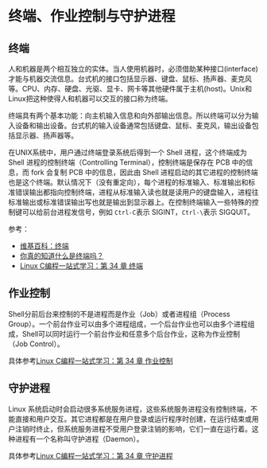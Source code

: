 # 终端、作业控制与守护进程

## 终端

人和机器是两个相互独立的实体。当人使用机器时，必须借助某种接口(interface)才能与机器交流信息。台式机的接口包括显示器、键盘、鼠标、扬声器、麦克风等。CPU、内存、硬盘、光驱、显卡、网卡等其他硬件属于主机(host)。Unix和Linux把这种使得人和机器可以交互的接口称为终端。

终端具有两个基本功能：向主机输入信息和向外部输出信息。所以终端可以分为输入设备和输出设备。台式机的输入设备通常包括键盘、鼠标、麦克风，输出设备包括显示器、扬声器等。

在UNIX系统中，用户通过终端登录系统后得到一个 Shell 进程，这个终端成为 Shell 进程的控制终端（Controlling Terminal），控制终端是保存在 PCB 中的信息，而 fork 会复制 PCB 中的信息，因此由 Shell 进程启动的其它进程的控制终端也是这个终端。默认情况下（没有重定向），每个进程的标准输入、标准输出和标准错误输出都指向控制终端，进程从标准输入读也就是读用户的键盘输入，进程往标准输出或标准错误输出写也就是输出到显示器上。在控制终端输入一些特殊的控制键可以给前台进程发信号，例如 `Ctrl-C`表示 SIGINT，`Ctrl-\`表示 SIGQUIT。

参考：

- [维基百科：终端](https://zh.wikipedia.org/wiki/%E7%B5%82%E7%AB%AF)
- [你真的知道什么是终端吗？](https://www.linuxdashen.com/%E4%BD%A0%E7%9C%9F%E7%9A%84%E7%9F%A5%E9%81%93%E4%BB%80%E4%B9%88%E6%98%AF%E7%BB%88%E7%AB%AF%E5%90%97%EF%BC%9F)
- [Linux C编程一站式学习：第 34 章 终端](https://akaedu.github.io/book/ch34s01.html)

## 作业控制

Shell分前后台来控制的不是进程而是作业（Job）或者进程组（Process Group）。一个前台作业可以由多个进程组成，一个后台作业也可以由多个进程组成，Shell可以同时运行一个前台作业和任意多个后台作业，这称为作业控制（Job Control）。

具体参考[Linux C编程一站式学习：第 34 章 作业控制](https://akaedu.github.io/book/ch34s02.html)

## 守护进程

Linux 系统启动时会启动很多系统服务进程，这些系统服务进程没有控制终端，不能直接和用户交互。其它进程都是在用户登录或运行程序时创建，在运行结束或用户注销时终止，但系统服务进程不受用户登录注销的影响，它们一直在运行着。这种进程有一个名称叫守护进程（Daemon）。

具体参考[Linux C编程一站式学习：第 34 章 守护进程](https://akaedu.github.io/book/ch34s03.html)
